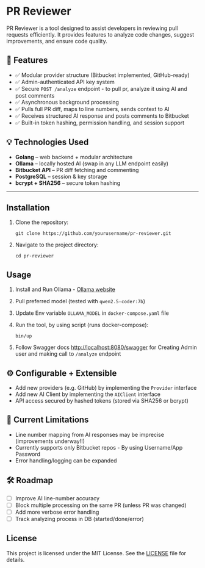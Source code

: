 # PR Reviewer

PR Reviewer is a tool designed to assist developers in reviewing pull requests efficiently. It provides features to analyze code changes, suggest improvements, and ensure code quality.

## 🔧 Features

- ✅ Modular provider structure (Bitbucket implemented, GitHub-ready)
- ✅ Admin-authenticated API key system
- ✅ Secure `POST /analyze` endpoint - to pull pr, analyze it using AI and post comments
- ✅ Asynchronous background processing
- ✅ Pulls full PR diff, maps to line numbers, sends context to AI
- ✅ Receives structured AI response and posts comments to Bitbucket
- ✅ Built-in token hashing, permission handling, and session support

## 💡 Technologies Used

- **Golang** – web backend + modular architecture
- **Ollama** – locally hosted AI (swap in any LLM endpoint easily)
- **Bitbucket API** – PR diff fetching and commenting
- **PostgreSQL** – session & key storage
- **bcrypt + SHA256** – secure token hashing

---

## Installation

1. Clone the repository:
    ```
    git clone https://github.com/yourusername/pr-reviewer.git
    ```
2. Navigate to the project directory:
    ```
    cd pr-reviewer
    ```

## Usage

1. Install and Run Ollama - [Ollama website](https://ollama.com/download) 
2. Pull preferred model (tested with `qwen2.5-coder:7b`)
3. Update Env variable `OLLAMA_MODEL` in `docker-compose.yaml` file  

4. Run the tool, by using script (runs docker-compose):
    ```
    bin/up
    ```
5. Follow Swagger docs [http://localhost:8080/swagger](http://localhost:8080/swagger) for Creating Admin user and making call to `/analyze` endpoint


## ⚙️ Configurable + Extensible
- Add new providers (e.g. GitHub) by implementing the `Provider` interface
- Add new AI Client by implementing the `AIClient` interface
- API access secured by hashed tokens (stored via SHA256 or bcrypt)

## 🧪 Current Limitations
- Line number mapping from AI responses may be imprecise (improvements underway!!)
- Currently supports only Bitbucket repos - By using Username/App Password
- Error handling/logging can be expanded

## 🛠️ Roadmap
- [ ] Improve AI line-number accuracy  
- [ ] Block multiple processing on the same PR (unless PR was changed)
- [ ] Add more verbose error handling
- [ ] Track analyzing process in DB (started/done/error)
 
## License
This project is licensed under the MIT License. See the [LICENSE](LICENSE) file for details.

